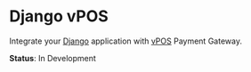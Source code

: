 # Django vPOS

Integrate your [Django](https://www.djangoproject.com/) application with [vPOS](https://vpos.ao) Payment Gateway.

**Status**: In Development